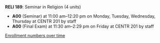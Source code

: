 **RELI 189**: Seminar in Religion (4 units)

- **A00** (Seminar) at 11:00 am–12:20 pm on Monday, Tuesday, Wednesday, Thursday at CENTR 201 by staff
- **A00** (Final Exam) at 11:30 am–2:29 pm on Friday at CENTR 201 by staff

[Enrollment numbers over time](./RELI189.tsv)
